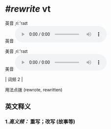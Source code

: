 # ***\#rewrite*** vt
英音 ˌriː'raɪt  
英音
<audio src="./media/rewrite-B.aac" controls="controls"></audio>

美音 ˌriː'raɪt  
美音
<audio src="./media/rewrite.aac" controls="controls"></audio>



| 词频 2 |  

用法点拨  (rewrote, rewritten)

英文释义
---
### 1.*高义频：* **重写；改写 (故事等)**  


